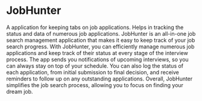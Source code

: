 # JobHunter
A application for keeping tabs on job applications. Helps in tracking the status and data of numerous job applications.
JobHunter is an all-in-one job search management application that makes it easy to keep track of your job search progress. With JobHunter, you can efficiently manage numerous job applications and keep track of their status at every stage of the interview process. The app sends you notifications of upcoming interviews, so you can always stay on top of your schedule. You can also log the status of each application, from initial submission to final decision, and receive reminders to follow up on any outstanding applications. Overall, JobHunter simplifies the job search process, allowing you to focus on finding your dream job.
